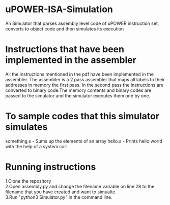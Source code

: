 # uPOWER-ISA-Simulation
An Simulator that parses assembly level code of uPOWER instruction set, converts to object code and then simulates its execution

# Instructions that have been implemented in the assembler
All the instructions mentioned in the pdf have been implemented in the assembler. The assembler is a 2 pass assembler that maps all labels to their addresses in memory the first pass. In the second pass the instructions are converted to binary code.The memory contents and binary codes are passed to the simulator and the simulator executes them one by one. 

# To sample codes that this simulator simulates 
 something.s - Sums up the elements of an array
 hello.s - Prints hello world with the help of a system call
 
 
 # Running instructions 
 1.Clone the repository <br/>
 2.Open assembly.py and change the filename variable on line 28 to the filename that you have created and want to simualte.<br/>
 3.Run "python3 Simulator.py" in the command line.
 
 
